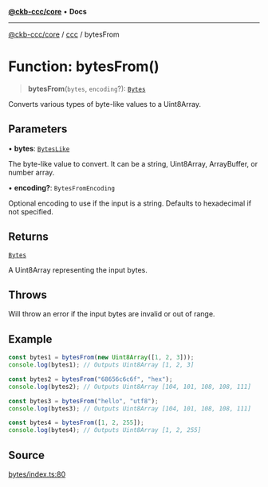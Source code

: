 [**@ckb-ccc/core**](README.md) • **Docs**

***

[@ckb-ccc/core](README.md) / [ccc](Namespace.ccc.md) / bytesFrom

# Function: bytesFrom()

> **bytesFrom**(`bytes`, `encoding`?): [`Bytes`](ccc.Type.Bytes.md)

Converts various types of byte-like values to a Uint8Array.

## Parameters

• **bytes**: [`BytesLike`](ccc.Type.BytesLike.md)

The byte-like value to convert. It can be a string, Uint8Array, ArrayBuffer, or number array.

• **encoding?**: `BytesFromEncoding`

Optional encoding to use if the input is a string. Defaults to hexadecimal if not specified.

## Returns

[`Bytes`](ccc.Type.Bytes.md)

A Uint8Array representing the input bytes.

## Throws

Will throw an error if the input bytes are invalid or out of range.

## Example

```typescript
const bytes1 = bytesFrom(new Uint8Array([1, 2, 3]));
console.log(bytes1); // Outputs Uint8Array [1, 2, 3]

const bytes2 = bytesFrom("68656c6c6f", "hex");
console.log(bytes2); // Outputs Uint8Array [104, 101, 108, 108, 111]

const bytes3 = bytesFrom("hello", "utf8");
console.log(bytes3); // Outputs Uint8Array [104, 101, 108, 108, 111]

const bytes4 = bytesFrom([1, 2, 255]);
console.log(bytes4); // Outputs Uint8Array [1, 2, 255]
```

## Source

[bytes/index.ts:80](https://github.com/SpectreMercury/ccc/blob/df48adb02ef9cfbc211311f00ecef869462de5fa/packages/core/src/bytes/index.ts#L80)

